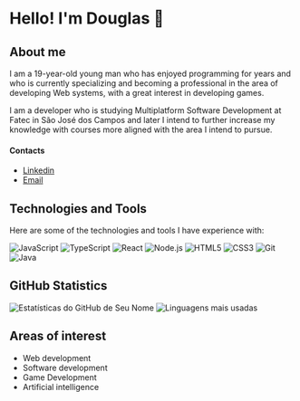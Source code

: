 # Hello! I'm Douglas 👋

## About me
I am a 19-year-old young man who has enjoyed programming for years and who is currently specializing and becoming a professional in the area of ​​developing Web systems, with a great interest in developing games.

I am a developer who is studying Multiplatform Software Development at Fatec in São José dos Campos and later I intend to further increase my knowledge with courses more aligned with the area I intend to pursue.

#### Contacts
- [Linkedin](https://www.linkedin.com/in/douglas-ferrini-medeiros-02b735270/)
- [Email](mailto:douglas.medeiros_1@outlook.com)

## Technologies and Tools
Here are some of the technologies and tools I have experience with:

![JavaScript](https://img.shields.io/badge/-JavaScript-F7DF1E?style=flat&logo=javascript&color=00695c&logoColor=white)
![TypeScript](https://img.shields.io/badge/-TypeScript-007ACC?style=flat&logo=typescript&color=00695c&logoColor=white)
![React](https://img.shields.io/badge/-React-61DAFB?style=flat&logo=react&color=00695c&logoColor=white)
![Node.js](https://img.shields.io/badge/-Node.js-339933?style=flat&logo=node.js&color=00695c&logoColor=white)
![HTML5](https://img.shields.io/badge/-HTML5-E34F26?style=flat&logo=html5&color=00695c&logoColor=white)
![CSS3](https://img.shields.io/badge/-CSS3-1572B6?style=flat&logo=css3&color=00695c&logoColor=white)
![Git](https://img.shields.io/badge/-Git-F05032?style=flat&logo=git&color=00695c&logoColor=white)
![Java](https://img.shields.io/badge/-Java-007396?style=flat&logo=java&color=00695c&logoColor=white)

## GitHub Statistics
![Estatísticas do GitHub de Seu Nome](https://github-readme-stats.vercel.app/api?username=DouglasMedeiros1&show_icons=true&hide=contribs,prs&cache_seconds=86400&theme=vue-dark&card_width=545)
![Linguagens mais usadas](https://github-readme-stats.vercel.app/api/top-langs/?username=DouglasMedeiros1&show_icons=true&hide=contribs,prs&cache_seconds=86400&theme=vue-dark&card_width=545)


## Areas of interest
- Web development
- Software development
- Game Development
- Artificial intelligence

